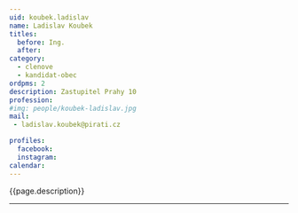 ```yaml
---
uid: koubek.ladislav
name: Ladislav Koubek
titles:
  before: Ing.
  after:
category:
  - clenove
  - kandidat-obec 
ordpms: 2
description: Zastupitel Prahy 10
profession: 
#img: people/koubek-ladislav.jpg
mail:
 - ladislav.koubek@pirati.cz

profiles:
  facebook: 
  instagram: 
calendar: 
---
```


{{page.description}}



---
